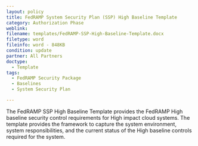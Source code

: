 ```yaml
---
layout: policy   
title: FedRAMP System Security Plan (SSP) High Baseline Template
category: Authorization Phase
weblink:
filename: templates/FedRAMP-SSP-High-Baseline-Template.docx
filetype: word
fileinfo: word - 848KB
condition: update
partner: All Partners
doctype:
  - Template
tags:
  - FedRAMP Security Package
  - Baselines
  - System Security Plan

---
```

The FedRAMP SSP High Baseline Template provides the FedRAMP High baseline security control requirements for High impact cloud systems. The template provides the framework to capture the system environment, system responsibilities, and the current status of the High baseline controls required for the system.

